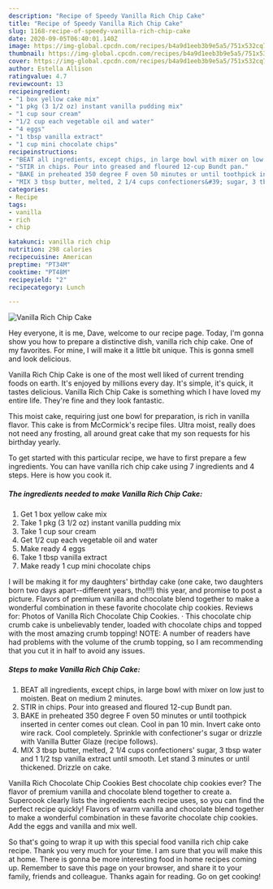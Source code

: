 ```yaml
---
description: "Recipe of Speedy Vanilla Rich Chip Cake"
title: "Recipe of Speedy Vanilla Rich Chip Cake"
slug: 1168-recipe-of-speedy-vanilla-rich-chip-cake
date: 2020-09-05T06:40:01.140Z
image: https://img-global.cpcdn.com/recipes/b4a9d1eeb3b9e5a5/751x532cq70/vanilla-rich-chip-cake-recipe-main-photo.jpg
thumbnail: https://img-global.cpcdn.com/recipes/b4a9d1eeb3b9e5a5/751x532cq70/vanilla-rich-chip-cake-recipe-main-photo.jpg
cover: https://img-global.cpcdn.com/recipes/b4a9d1eeb3b9e5a5/751x532cq70/vanilla-rich-chip-cake-recipe-main-photo.jpg
author: Estella Allison
ratingvalue: 4.7
reviewcount: 13
recipeingredient:
- "1 box yellow cake mix"
- "1 pkg (3 1/2 oz) instant vanilla pudding mix"
- "1 cup sour cream"
- "1/2 cup each vegetable oil and water"
- "4 eggs"
- "1 tbsp vanilla extract"
- "1 cup mini chocolate chips"
recipeinstructions:
- "BEAT all ingredients, except chips, in large bowl with mixer on low just to moisten. Beat on medium 2 minutes."
- "STIR in chips. Pour into greased and floured 12-cup Bundt pan."
- "BAKE in preheated 350 degree F oven 50 minutes or until toothpick inserted in center comes out clean. Cool in pan 10 min. Invert cake onto wire rack. Cool completely. Sprinkle with confectioner&#39;s sugar or drizzle with Vanilla Butter Glaze (recipe follows)."
- "MIX 3 tbsp butter, melted, 2 1/4 cups confectioners&#39; sugar, 3 tbsp water and 1 1/2 tsp vanilla extract until smooth. Let stand 3 minutes or until thickened. Drizzle on cake."
categories:
- Recipe
tags:
- vanilla
- rich
- chip

katakunci: vanilla rich chip 
nutrition: 298 calories
recipecuisine: American
preptime: "PT34M"
cooktime: "PT48M"
recipeyield: "2"
recipecategory: Lunch

---
```



![Vanilla Rich Chip Cake](https://img-global.cpcdn.com/recipes/b4a9d1eeb3b9e5a5/751x532cq70/vanilla-rich-chip-cake-recipe-main-photo.jpg)

Hey everyone, it is me, Dave, welcome to our recipe page. Today, I'm gonna show you how to prepare a distinctive dish, vanilla rich chip cake. One of my favorites. For mine, I will make it a little bit unique. This is gonna smell and look delicious.

Vanilla Rich Chip Cake is one of the most well liked of current trending foods on earth. It's enjoyed by millions every day. It's simple, it's quick, it tastes delicious. Vanilla Rich Chip Cake is something which I have loved my entire life. They're fine and they look fantastic.

This moist cake, requiring just one bowl for preparation, is rich in vanilla flavor. This cake is from McCormick&#39;s recipe files. Ultra moist, really does not need any frosting, all around great cake that my son requests for his birthday yearly.


To get started with this particular recipe, we have to first prepare a few ingredients. You can have vanilla rich chip cake using 7 ingredients and 4 steps. Here is how you cook it.

<!--inarticleads1-->

##### The ingredients needed to make Vanilla Rich Chip Cake:

1. Get 1 box yellow cake mix
1. Take 1 pkg (3 1/2 oz) instant vanilla pudding mix
1. Take 1 cup sour cream
1. Get 1/2 cup each vegetable oil and water
1. Make ready 4 eggs
1. Take 1 tbsp vanilla extract
1. Make ready 1 cup mini chocolate chips


I will be making it for my daughters&#39; birthday cake (one cake, two daughters born two days apart--different years, tho!!!) this year, and promise to post a picture. Flavors of premium vanilla and chocolate blend together to make a wonderful combination in these favorite chocolate chip cookies. Reviews for: Photos of Vanilla Rich Chocolate Chip Cookies. · This chocolate chip crumb cake is unbelievably tender, loaded with chocolate chips and topped with the most amazing crumb topping! NOTE: A number of readers have had problems with the volume of the crumb topping, so I am recommending that you cut it in half to avoid any issues. 

<!--inarticleads2-->

##### Steps to make Vanilla Rich Chip Cake:

1. BEAT all ingredients, except chips, in large bowl with mixer on low just to moisten. Beat on medium 2 minutes.
1. STIR in chips. Pour into greased and floured 12-cup Bundt pan.
1. BAKE in preheated 350 degree F oven 50 minutes or until toothpick inserted in center comes out clean. Cool in pan 10 min. Invert cake onto wire rack. Cool completely. Sprinkle with confectioner&#39;s sugar or drizzle with Vanilla Butter Glaze (recipe follows).
1. MIX 3 tbsp butter, melted, 2 1/4 cups confectioners&#39; sugar, 3 tbsp water and 1 1/2 tsp vanilla extract until smooth. Let stand 3 minutes or until thickened. Drizzle on cake.


Vanilla Rich Chocolate Chip Cookies Best chocolate chip cookies ever? The flavor of premium vanilla and chocolate blend together to create a. Supercook clearly lists the ingredients each recipe uses, so you can find the perfect recipe quickly! Flavors of warm vanilla and chocolate blend together to make a wonderful combination in these favorite chocolate chip cookies. Add the eggs and vanilla and mix well. 

So that's going to wrap it up with this special food vanilla rich chip cake recipe. Thank you very much for your time. I am sure that you will make this at home. There is gonna be more interesting food in home recipes coming up. Remember to save this page on your browser, and share it to your family, friends and colleague. Thanks again for reading. Go on get cooking!

